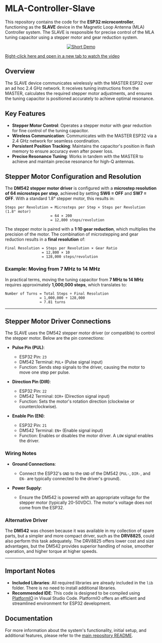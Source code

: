 
# MLA-Controller-Slave

This repository contains the code for the **ESP32 microcontroller**, functioning as the **SLAVE** device in the Magnetic Loop Antenna (MLA) Controller system. The SLAVE is responsible for precise control of the MLA tuning capacitor using a stepper motor and gear reduction system.

<div style="text-align: center;">
    <a href="https://www.youtube.com/watch?v=OqZV3zAZ8kQ" target="_blank">
        <img src="https://img.youtube.com/vi/OqZV3zAZ8kQ/maxresdefault.jpg" alt="Short Demo" />
    </a>
</div>

[Right-click here and open in a new tab to watch the video](https://www.youtube.com/watch?v=OqZV3zAZ8kQ)

## Overview

The SLAVE device communicates wirelessly with the MASTER ESP32 over an ad hoc 2.4 GHz network. It receives tuning instructions from the MASTER, calculates the required stepper motor adjustments, and ensures the tuning capacitor is positioned accurately to achieve optimal resonance.

## Key Features

- **Stepper Motor Control**: Operates a stepper motor with gear reduction for fine control of the tuning capacitor.
- **Wireless Communication**: Communicates with the MASTER ESP32 via a 2.4 GHz network for seamless coordination.
- **Persistent Position Tracking**: Maintains the capacitor's position in flash memory to ensure accuracy even after power loss.
- **Precise Resonance Tuning**: Works in tandem with the MASTER to achieve and maintain precise resonance for high-Q antennas.

## Stepper Motor Configuration and Resolution

The **DM542 stepper motor driver** is configured with a **microstep resolution of 64 microsteps per step**, achieved by setting **SW6 = OFF** and **SW7 = OFF**. With a standard 1.8° stepper motor, this results in:

```
Steps per Revolution = Microsteps per Step × Steps per Revolution (1.8° motor)
                     = 64 × 200
                     = 12,800 steps/revolution
```

The stepper motor is paired with a **1:10 gear reduction**, which multiplies the precision of the motor. The combination of microstepping and gear reduction results in a **final resolution** of:

```
Final Resolution = Steps per Revolution × Gear Ratio
                 = 12,800 × 10
                 = 128,000 steps/revolution
```

### Example: Moving from 7 MHz to 14 MHz

In practical terms, moving the tuning capacitor from **7 MHz to 14 MHz** requires approximately **1,000,000 steps**, which translates to:

```
Number of Turns = Total Steps ÷ Final Resolution
                = 1,000,000 ÷ 128,000
                ≈ 7.81 turns
```

---

## Stepper Motor Driver Connections

The SLAVE uses the DM542 stepper motor driver (or compatible) to control the stepper motor. Below are the pin connections:

- **Pulse Pin (PUL)**:
  - ESP32 Pin: `23`
  - DM542 Terminal: `PUL+` (Pulse signal input)
  - Function: Sends step signals to the driver, causing the motor to move one step per pulse.

- **Direction Pin (DIR)**:
  - ESP32 Pin: `22`
  - DM542 Terminal: `DIR+` (Direction signal input)
  - Function: Sets the motor's rotation direction (clockwise or counterclockwise).

- **Enable Pin (EN)**:
  - ESP32 Pin: `21`
  - DM542 Terminal: `EN+` (Enable signal input)
  - Function: Enables or disables the motor driver. A `LOW` signal enables the driver.

### Wiring Notes

- **Ground Connections**:
  - Connect the ESP32's `GND` to the `GND` of the DM542 (`PUL-`, `DIR-`, and `EN-` are typically connected to the driver's ground).

- **Power Supply**:
  - Ensure the DM542 is powered with an appropriate voltage for the stepper motor (typically 20-50VDC). The motor's voltage does not come from the ESP32.

### Alternative Driver

The **DM542** was chosen because it was available in my collection of spare parts, but a simpler and more compact driver, such as the **DRV8825**, could also perform this task adequately. The DRV8825 offers lower cost and size advantages, but the DM542 provides superior handling of noise, smoother operation, and higher torque at higher speeds.

---

## Important Notes

- **Included Libraries**: All required libraries are already included in the `lib` folder. There is no need to install additional libraries.
- **Recommended IDE**: This code is designed to be compiled using [PlatformIO](https://platformio.org/) in Visual Studio Code. PlatformIO offers an efficient and streamlined environment for ESP32 development.

## Documentation

For more information about the system's functionality, initial setup, and additional features, please refer to the [main repository README](https://github.com/HB9IIU/Magnetic-Loop-Antenna-Controller/tree/main).
